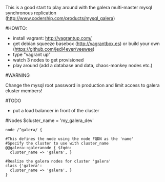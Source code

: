 This is a good start to play around with the galera multi-master mysql synchronous replication (http://www.codership.com/products/mysql_galera)

#HOWTO:

 * install vagrant: http://vagrantup.com/
 * get debian squeeze basebox (http://vagrantbox.es) or build your own (https://github.com/jedi4ever/veewee)
 * type "vagrant up"
 * watch 3 nodes to get provisioned
 * play around (add a database and data, chaos-monkey nodes etc.)


#WARNING

Change the mysql root password in production and limit access to galera cluster members!

#TODO

 * put a load balancer in front of the cluster

#Nodes
$cluster_name = 'my_galera_dev'

    node /^galera/ {

    #This defines the node using the node FQDN as the 'name'
    #Specify the cluster to use with cluster_name
    @@galera::galeranode { $fqdn:
      cluster_name => 'galera', }

    #Realize the galera nodes for cluster 'galera'
    class {'galera': 
      cluster_name => 'galera', }  
    }  

